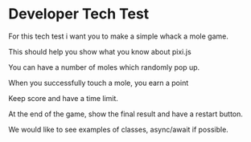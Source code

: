 # Developer Tech Test

For this tech test i want you to make a simple whack a mole game.

This should help you show what you know about pixi.js

You can have a number of moles which randomly pop up. 

When you successfully touch a mole, you earn a point

Keep score and have a time limit.

At the end of the game, show the final result and have a restart button.

We would like to see examples of classes, async/await if possible.
